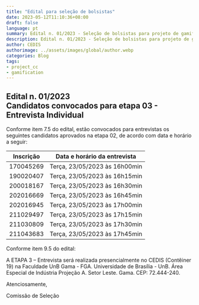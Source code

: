 ```yaml
---
title: "Edital para seleção de bolsistas"
date: 2023-05-12T11:10:36+08:00
draft: false
language: pt
summary: Edital n. 01/2023 - Seleção de bolsistas para projeto de gamificação.
description: Edital n. 01/2023 - Seleção de bolsistas para projeto de gamificação.
author: CEDIS
authorimage: ../assets/images/global/author.webp
categories: Blog
tags: 
- project_cc
- gamification
---
```

## Edital n. 01/2023<br>Candidatos convocados para etapa 03 - Entrevista Individual

Conforme item 7.5 do edital, estão convocados para entrevistas os seguintes candidatos aprovados na etapa 02, de acordo com data e horário a seguir:

| Inscrição  | Data e horário da entrevista       |
|------------|------------------------------------|
| 170045269  | Terça, 23/05/2023 às 16h00min      |
| 190020407  | Terça, 23/05/2023 às 16h15min      |
| 200018167  | Terça, 23/05/2023 às 16h30min      |
| 202016669  | Terça, 23/05/2023 às 16h45min      |
| 202016945  | Terça, 23/05/2023 às 17h00min      |
| 211029497  | Terça, 23/05/2023 às 17h15min      |
| 211030809  | Terça, 23/05/2023 às 17h30min      |
| 211043683  | Terça, 23/05/2023 às 17h45min      |


Conforme item 9.5 do edital:

A ETAPA 3 – Entrevista será realizada presencialmente no CEDIS (Contêiner 19) na Faculdade UnB Gama - FGA. Universidade de Brasília - UnB. Área Especial de Indústria Projeção A. Setor Leste. Gama. CEP: 72.444-240.

Atenciosamente,

Comissão de Seleção